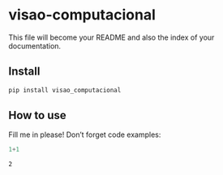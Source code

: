 # visao-computacional

<!-- WARNING: THIS FILE WAS AUTOGENERATED! DO NOT EDIT! -->

This file will become your README and also the index of your
documentation.

## Install

``` sh
pip install visao_computacional
```

## How to use

Fill me in please! Don’t forget code examples:

``` python
1+1
```

    2

